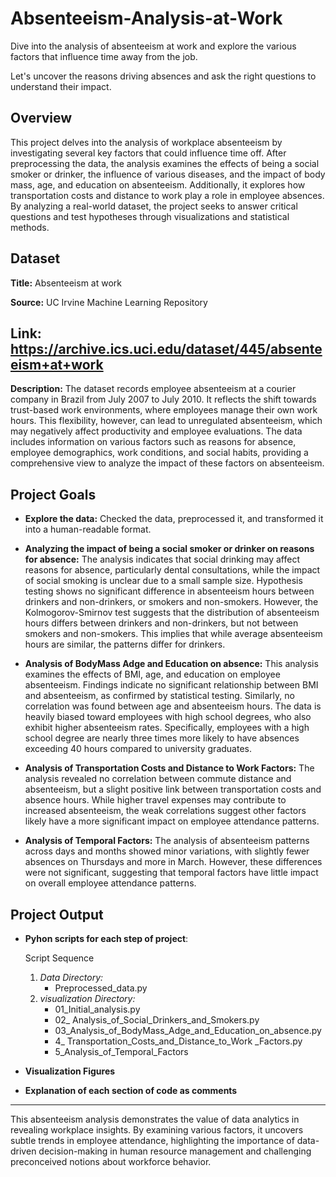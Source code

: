 # Absenteeism-Analysis-at-Work
 Dive into the analysis of absenteeism at work and explore the various factors that influence time away from the job. 
 
 Let's uncover the reasons driving absences and ask the right questions to understand their impact.

## Overview 
This project delves into the analysis of workplace absenteeism by investigating several key factors that could influence time off. After preprocessing the data, the analysis examines the effects of being a social smoker or drinker, the influence of various diseases, and the impact of body mass, age, and education on absenteeism. Additionally, it explores how transportation costs and distance to work play a role in employee absences. By analyzing a real-world dataset, the project seeks to answer critical questions and test hypotheses through visualizations and statistical methods.

## Dataset 
**Title:** Absenteeism at work

**Source:** UC Irvine Machine Learning Repository

**Link:** https://archive.ics.uci.edu/dataset/445/absenteeism+at+work
---
**Description:** 
The dataset records employee absenteeism at a courier company in Brazil from July 2007 to July 2010. It reflects the shift towards trust-based work environments, where employees manage their own work hours. This flexibility, however, can lead to unregulated absenteeism, which may negatively affect productivity and employee evaluations. The data includes information on various factors such as reasons for absence, employee demographics, work conditions, and social habits, providing a comprehensive view to analyze the impact of these factors on absenteeism.

## Project Goals
- **Explore the data:** Checked the data, preprocessed it, and transformed it into a human-readable format.

- **Analyzing the impact of being a social smoker or drinker on reasons for absence:** The analysis indicates that social drinking may affect reasons for absence, particularly dental consultations, while the impact of social smoking is unclear due to a small sample size. Hypothesis testing shows no significant difference in absenteeism hours between drinkers and non-drinkers, or smokers and non-smokers. However, the Kolmogorov-Smirnov test suggests that the distribution of absenteeism hours differs between drinkers and non-drinkers, but not between smokers and non-smokers. This implies that while average absenteeism hours are similar, the patterns differ for drinkers.

- **Analysis of BodyMass Adge and Education on absence:**  This analysis examines the effects of BMI, age, and education on employee absenteeism. Findings indicate no significant relationship between BMI and absenteeism, as confirmed by statistical testing. Similarly, no correlation was found between age and absenteeism hours. The data is heavily biased toward employees with high school degrees, who also exhibit higher absenteeism rates. Specifically, employees with a high school degree are nearly three times more likely to have absences exceeding 40 hours compared to university graduates.

- **Analysis of Transportation Costs and Distance to Work Factors:** The analysis revealed no correlation between commute distance and absenteeism, but a slight positive link between transportation costs and absence hours. While higher travel expenses may contribute to increased absenteeism, the weak correlations suggest other factors likely have a more significant impact on employee attendance patterns.

- **Analysis of Temporal Factors:** The analysis of absenteeism patterns across days and months showed minor variations, with slightly fewer absences on Thursdays and more in March. However, these differences were not significant, suggesting that temporal factors have little impact on overall employee attendance patterns.

 ## Project Output
  - **Pyhon scripts for each step of project**:

    Script Sequence
    1. *Data Directory:*
        - Preprocessed_data.py
    3. *visualization Directory:*
       - 01_Initial_analysis.py
       - 02_ Analysis_of_Social_Drinkers_and_Smokers.py
       - 03_Analysis_of_BodyMass_Adge_and_Education_on_absence.py
       - 4_ Transportation_Costs_and_Distance_to_Work _Factors.py
       - 5_Analysis_of_Temporal_Factors
  - **Visualization Figures**
  - **Explanation of each section of code as comments**

---
This absenteeism analysis demonstrates the value of data analytics in revealing workplace insights. By examining various factors, it uncovers subtle trends in employee attendance, highlighting the importance of data-driven decision-making in human resource management and challenging preconceived notions about workforce behavior.




